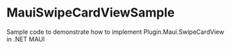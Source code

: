 # MauiSwipeCardViewSample
 Sample code to demonstrate how to implement Plugin.Maui.SwipeCardView in .NET MAUI
